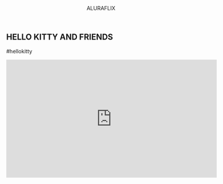 
<html lang="pt─br">
<head>
    <link rel="stylesheet" href="style.css" />
    <title>Aluraflix</title>
</head>

<body>

<header>ALURAFLIX</header>

<section>
<div>
<h1>HELLO KITTY AND FRIENDS</h1>
<p>#hellokitty</p>
</div>

<div>
<iframe width="560" height="315" src="https://www.youtube-nocookie.com/embed/Txei-Hyrokw?si=aPsfX66u3ERd-Gy7" title="YouTube video player" frameborder="0" allow="accelerometer; autoplay; clipboard-write; encrypted-media; gyroscope; picture-in-picture; web-share" referrerpolicy="strict-origin-when-cross-origin" allowfullscreen></iframe>
</div>
</section>

</body>


</html>